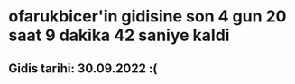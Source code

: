 # ofarukbicer'in gidisine son 4 gun 20 saat 9 dakika 42 saniye kaldi

## Gidis tarihi: 30.09.2022 :(